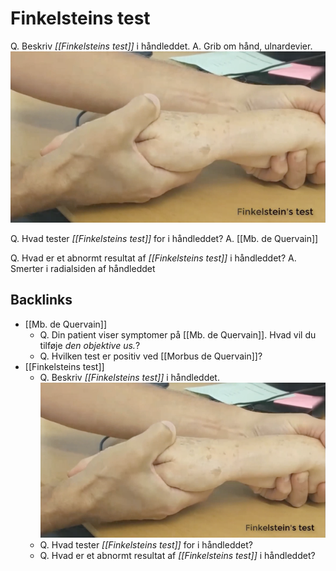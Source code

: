 # Finkelsteins test
Q. Beskriv *[[Finkelsteins test]]* i håndleddet.
A. Grib om hånd, ulnardevier.
![](BearImages/C12A8EED-C999-4369-BF65-050584899894-20983-000024CC16000853/10925749-98B5-4F33-946B-AF7F31AD88D8.png)

Q. Hvad tester *[[Finkelsteins test]]* for i håndleddet?
A. [[Mb. de Quervain]]

Q. Hvad er et abnormt resultat af *[[Finkelsteins test]]* i håndleddet?
A. Smerter i radialsiden af håndleddet

## Backlinks
* [[Mb. de Quervain]]
	* Q. Din patient viser symptomer på [[Mb. de Quervain]]. Hvad vil du tilføje *den objektive us.*? 
	* Q. Hvilken test er positiv ved [[Morbus de Quervain]]?
* [[Finkelsteins test]]
	* Q. Beskriv *[[Finkelsteins test]]* i håndleddet.
![](BearImages/C12A8EED-C999-4369-BF65-050584899894-20983-000024CC16000853/10925749-98B5-4F33-946B-AF7F31AD88D8.png)
	* Q. Hvad tester *[[Finkelsteins test]]* for i håndleddet?
	* Q. Hvad er et abnormt resultat af *[[Finkelsteins test]]* i håndleddet?

<!-- #anki/tag/med/Orto #anki/deck/Medicine -->

<!-- {BearID:0F030FB4-6D8B-4F41-B7C3-18CBAAF2BFD8-15088-0000D7C257F323B6} -->
